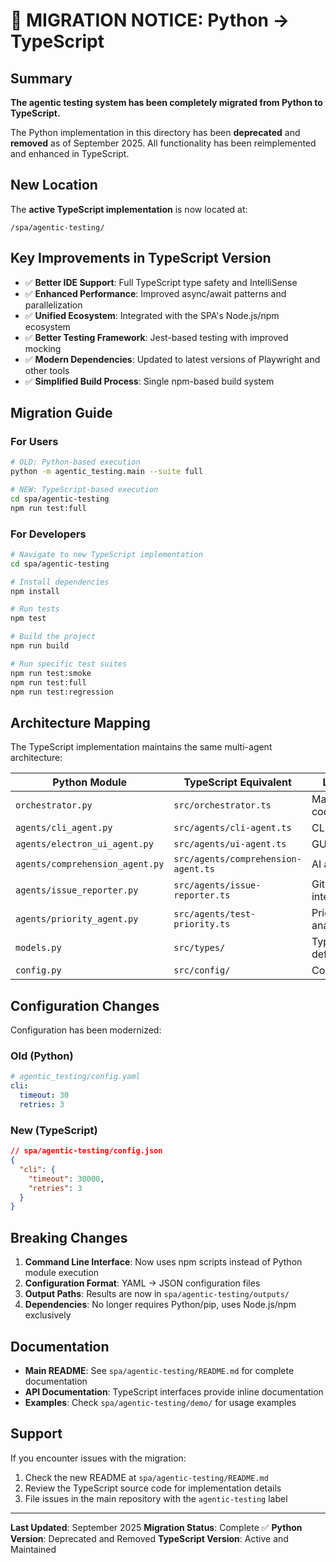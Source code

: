 # 🚀 MIGRATION NOTICE: Python → TypeScript

## Summary

**The agentic testing system has been completely migrated from Python to TypeScript.**

The Python implementation in this directory has been **deprecated** and **removed** as of September 2025. All functionality has been reimplemented and enhanced in TypeScript.

## New Location

The **active TypeScript implementation** is now located at:
```
/spa/agentic-testing/
```

## Key Improvements in TypeScript Version

- ✅ **Better IDE Support**: Full TypeScript type safety and IntelliSense
- ✅ **Enhanced Performance**: Improved async/await patterns and parallelization
- ✅ **Unified Ecosystem**: Integrated with the SPA's Node.js/npm ecosystem
- ✅ **Better Testing Framework**: Jest-based testing with improved mocking
- ✅ **Modern Dependencies**: Updated to latest versions of Playwright and other tools
- ✅ **Simplified Build Process**: Single npm-based build system

## Migration Guide

### For Users
```bash
# OLD: Python-based execution
python -m agentic_testing.main --suite full

# NEW: TypeScript-based execution
cd spa/agentic-testing
npm run test:full
```

### For Developers
```bash
# Navigate to new TypeScript implementation
cd spa/agentic-testing

# Install dependencies
npm install

# Run tests
npm test

# Build the project
npm run build

# Run specific test suites
npm run test:smoke
npm run test:full
npm run test:regression
```

## Architecture Mapping

The TypeScript implementation maintains the same multi-agent architecture:

| Python Module | TypeScript Equivalent | Location |
|---------------|----------------------|----------|
| `orchestrator.py` | `src/orchestrator.ts` | Main coordinator |
| `agents/cli_agent.py` | `src/agents/cli-agent.ts` | CLI testing |
| `agents/electron_ui_agent.py` | `src/agents/ui-agent.ts` | GUI testing |
| `agents/comprehension_agent.py` | `src/agents/comprehension-agent.ts` | AI analysis |
| `agents/issue_reporter.py` | `src/agents/issue-reporter.ts` | GitHub integration |
| `agents/priority_agent.py` | `src/agents/test-priority.ts` | Priority analysis |
| `models.py` | `src/types/` | Type definitions |
| `config.py` | `src/config/` | Configuration |

## Configuration Changes

Configuration has been modernized:

### Old (Python)
```yaml
# agentic_testing/config.yaml
cli:
  timeout: 30
  retries: 3
```

### New (TypeScript)
```json
// spa/agentic-testing/config.json
{
  "cli": {
    "timeout": 30000,
    "retries": 3
  }
}
```

## Breaking Changes

1. **Command Line Interface**: Now uses npm scripts instead of Python module execution
2. **Configuration Format**: YAML → JSON configuration files
3. **Output Paths**: Results are now in `spa/agentic-testing/outputs/`
4. **Dependencies**: No longer requires Python/pip, uses Node.js/npm exclusively

## Documentation

- **Main README**: See `spa/agentic-testing/README.md` for complete documentation
- **API Documentation**: TypeScript interfaces provide inline documentation
- **Examples**: Check `spa/agentic-testing/demo/` for usage examples

## Support

If you encounter issues with the migration:

1. Check the new README at `spa/agentic-testing/README.md`
2. Review the TypeScript source code for implementation details
3. File issues in the main repository with the `agentic-testing` label

---

**Last Updated**: September 2025
**Migration Status**: Complete ✅
**Python Version**: Deprecated and Removed
**TypeScript Version**: Active and Maintained
